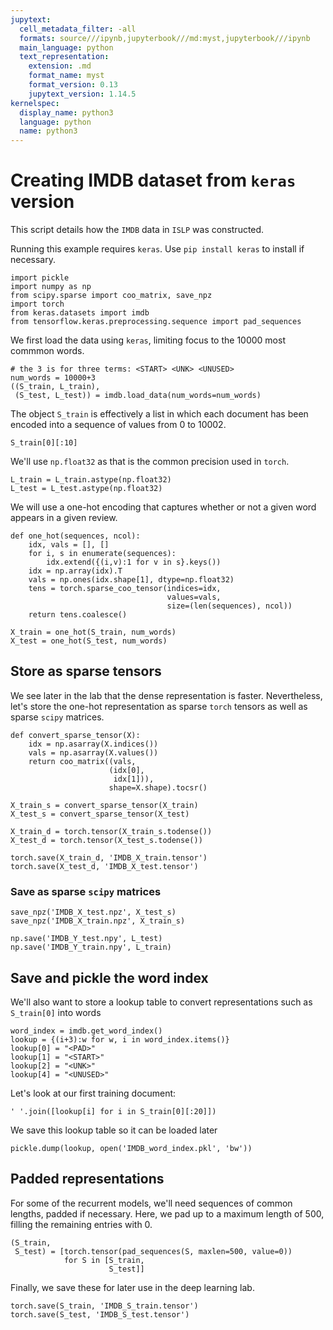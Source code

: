 ```yaml
---
jupytext:
  cell_metadata_filter: -all
  formats: source///ipynb,jupyterbook///md:myst,jupyterbook///ipynb
  main_language: python
  text_representation:
    extension: .md
    format_name: myst
    format_version: 0.13
    jupytext_version: 1.14.5
kernelspec:
  display_name: python3
  language: python
  name: python3
---
```


# Creating IMDB dataset from `keras` version

This script details how the `IMDB` data in `ISLP` was constructed.

Running this example requires `keras`. Use `pip install keras` to install if necessary.

```{code-cell} ipython3
import pickle
import numpy as np
from scipy.sparse import coo_matrix, save_npz
import torch
from keras.datasets import imdb
from tensorflow.keras.preprocessing.sequence import pad_sequences
```

We first load the data using `keras`, limiting focus to the 10000 most commmon words.

```{code-cell} ipython3
# the 3 is for three terms: <START> <UNK> <UNUSED> 
num_words = 10000+3
((S_train, L_train), 
 (S_test, L_test)) = imdb.load_data(num_words=num_words)
```

The object `S_train` is effectively a list in which each document has been encoded into a sequence of
values from 0 to 10002.

```{code-cell} ipython3
S_train[0][:10]
```

We'll use `np.float32` as that is the common precision used in `torch`.

```{code-cell} ipython3
L_train = L_train.astype(np.float32)
L_test = L_test.astype(np.float32)
```

We will use a one-hot encoding that captures whether or not a given word appears in a given review.

```{code-cell} ipython3
def one_hot(sequences, ncol):
    idx, vals = [], []
    for i, s in enumerate(sequences):
        idx.extend({(i,v):1 for v in s}.keys())
    idx = np.array(idx).T
    vals = np.ones(idx.shape[1], dtype=np.float32)
    tens = torch.sparse_coo_tensor(indices=idx,
                                   values=vals,
                                   size=(len(sequences), ncol))
    return tens.coalesce()
```

```{code-cell} ipython3
X_train = one_hot(S_train, num_words)
X_test = one_hot(S_test, num_words)
```

## Store as sparse tensors

We see later in the lab that the dense representation is faster. Nevertheless,
let's store the one-hot representation as sparse `torch` tensors 
as well as sparse `scipy` matrices.

```{code-cell} ipython3
def convert_sparse_tensor(X):
    idx = np.asarray(X.indices())
    vals = np.asarray(X.values())
    return coo_matrix((vals,
                      (idx[0],
                       idx[1])),
                      shape=X.shape).tocsr()
```

```{code-cell} ipython3
X_train_s = convert_sparse_tensor(X_train)
X_test_s = convert_sparse_tensor(X_test)
```

```{code-cell} ipython3
X_train_d = torch.tensor(X_train_s.todense())
X_test_d = torch.tensor(X_test_s.todense())
```

```{code-cell} ipython3
torch.save(X_train_d, 'IMDB_X_train.tensor')
torch.save(X_test_d, 'IMDB_X_test.tensor')
```

### Save as sparse `scipy` matrices

```{code-cell} ipython3
save_npz('IMDB_X_test.npz', X_test_s)
save_npz('IMDB_X_train.npz', X_train_s)
```

```{code-cell} ipython3
np.save('IMDB_Y_test.npy', L_test)
np.save('IMDB_Y_train.npy', L_train)
```

## Save and pickle the word index

We'll also want to store a lookup table to convert representations such as `S_train[0]` into words

```{code-cell} ipython3
word_index = imdb.get_word_index()
lookup = {(i+3):w for w, i in word_index.items()}
lookup[0] = "<PAD>"
lookup[1] = "<START>"
lookup[2] = "<UNK>"
lookup[4] = "<UNUSED>"
```

Let's look at our first training document:

```{code-cell} ipython3
' '.join([lookup[i] for i in S_train[0][:20]])
```

We save this lookup table so it can be loaded later 

```{code-cell} ipython3
pickle.dump(lookup, open('IMDB_word_index.pkl', 'bw'))
```

## Padded representations

For some of the recurrent models, we'll need sequences of common lengths, padded if necessary.
Here, we pad up to a maximum length of 500, filling the remaining entries with 0.

```{code-cell} ipython3
(S_train,
 S_test) = [torch.tensor(pad_sequences(S, maxlen=500, value=0))
            for S in [S_train,
                      S_test]]
```

Finally, we save these for later use in the deep learning lab.

```{code-cell} ipython3
torch.save(S_train, 'IMDB_S_train.tensor')
torch.save(S_test, 'IMDB_S_test.tensor')
```
